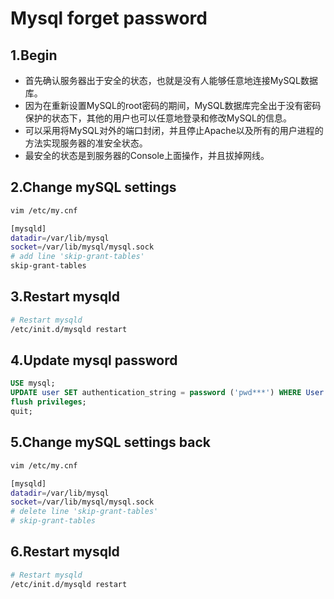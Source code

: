 # Mysql forget password

## 1.Begin

* 首先确认服务器出于安全的状态，也就是没有人能够任意地连接MySQL数据库。
* 因为在重新设置MySQL的root密码的期间，MySQL数据库完全出于没有密码保护的状态下，其他的用户也可以任意地登录和修改MySQL的信息。
* 可以采用将MySQL对外的端口封闭，并且停止Apache以及所有的用户进程的方法实现服务器的准安全状态。
* 最安全的状态是到服务器的Console上面操作，并且拔掉网线。

## 2.Change mySQL settings

```bash
vim /etc/my.cnf

[mysqld]
datadir=/var/lib/mysql
socket=/var/lib/mysql/mysql.sock
# add line 'skip-grant-tables'
skip-grant-tables
```

## 3.Restart mysqld

```bash
# Restart mysqld
/etc/init.d/mysqld restart
```

## 4.Update mysql password

```sql
USE mysql;
UPDATE user SET authentication_string = password ('pwd***') WHERE User = 'root';
flush privileges;
quit;
```

## 5.Change mySQL settings back

```bash
vim /etc/my.cnf

[mysqld]
datadir=/var/lib/mysql
socket=/var/lib/mysql/mysql.sock
# delete line 'skip-grant-tables'
# skip-grant-tables
```

## 6.Restart mysqld

```bash
# Restart mysqld
/etc/init.d/mysqld restart
```

